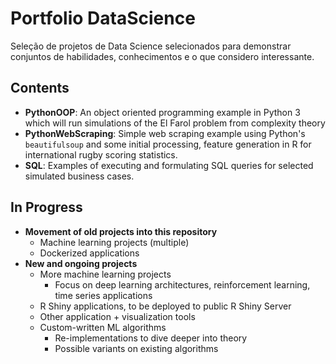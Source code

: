 # Portfolio DataScience
Seleção de projetos de Data Science selecionados para demonstrar conjuntos de habilidades, conhecimentos e o que considero interessante.

## Contents
* __PythonOOP__: An object oriented programming example in Python 3 which will run simulations of the El Farol problem from complexity theory
* __PythonWebScraping__: Simple web scraping example using Python's `beautifulsoup` and some initial processing, feature generation in R for international rugby scoring statistics.
* __SQL__: Examples of executing and formulating SQL queries for selected simulated business cases.

## In Progress
* __Movement of old projects into this repository__
  * Machine learning projects (multiple)
  * Dockerized applications
* __New and ongoing projects__
  * More machine learning projects
    * Focus on deep learning architectures, reinforcement learning, time series applications
  * R Shiny applications, to be deployed to public R Shiny Server
  * Other application + visualization tools
  * Custom-written ML algorithms
    * Re-implementations to dive deeper into theory
    * Possible variants on existing algorithms
